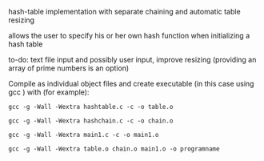 hash-table implementation with separate chaining and automatic table resizing

allows the user to specify his or her own hash function when initializing a hash table

to-do: 
text file input and possibly user input,
improve resizing (providing an array of prime numbers is an option)

Compile as individual object files and create executable
(in this case using gcc ) with (for example):

    gcc -g -Wall -Wextra hashtable.c -c -o table.o

    gcc -g -Wall -Wextra hashchain.c -c -o chain.o

    gcc -g -Wall -Wextra main1.c -c -o main1.o

    gcc -g -Wall -Wextra table.o chain.o main1.o -o programname

